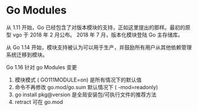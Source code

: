 # Go Modules

从 1.11 开始，Go 已经包含了对版本模块的支持，正如这里提出的那样。最初的原型 vgo 于 2018 年 2 月公布。 2018 年 7 月，版本化模块登陆 Go 主存储库。

从 Go 1.14 开始，模块支持被认为可以用于生产，并鼓励所有用户从其他依赖管理系统迁移到模块。

Go 1.16 针对 go Modules 变更

1. 模块模式 ( GO111MODULE=on) 是所有情况下的默认值
1. 命令不再修改 go.mod/go.sum 默认情况下 ( -mod=readonly)
1. go install pkg@version 是全局安装包/可执行文件的推荐方法
1. retract 可在 go.mod
